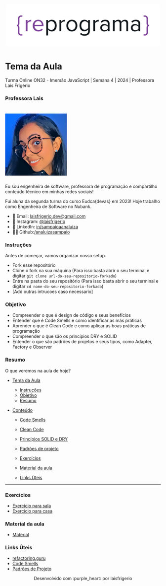 <h1 align="center">
  <img src="assets/reprograma-fundos-claros.png" alt="logo reprograma" width="500">
</h1>

# Tema da Aula

Turma Online ON32 - Imersão JavaScript | Semana 4 | 2024 | Professora Lais Frigério

### Professora Lais

<h1>
  <img src="./assets/lais.png" alt="foto lais" width="200">
</h1>

Eu sou engenheira de software, professora de programação e compartilho conteúdo técnico em minhas redes sociais!

Fui aluna da segunda turma do curso Eudca{devas} em 2023!
Hoje trabalho como Engenheira de Software no Nubank.

- 💌 Email: laisfrigerio.dev@gmail.com
- 📸 Instagram: [@laisfrigerio](https://www.instagram.com/laisfrigerio/)
- 💼 LinkedIn: [in/sampaioaanaluiza](https://www.linkedin.com/in/laisfrigerio/)
- 👩‍💻 Github:[/analuizasampaio](https://github.com/lasifrigerio)

### Instruções

Antes de começar, vamos organizar nosso setup.

- Fork esse repositório
- Clone o fork na sua máquina (Para isso basta abrir o seu terminal e digitar `git clone url-do-seu-repositorio-forkado`)
- Entre na pasta do seu repositório (Para isso basta abrir o seu terminal e digitar `cd nome-do-seu-repositorio-forkado`)
- [Add outras intrucoes caso necessario]

### Objetivo

- Compreender o que é design de código e seus benefícios
- Entender que é Code Smells e como identificar as más práticas
- Aprender o que é Clean Code e como aplicar as boas práticas de programação
- Compreender o que são os princípios DRY e SOLID
- Entender o que são padrões de projetos e seus tipos, como Adapter, Factory e Observer

### Resumo

O que veremos na aula de hoje?

- [Tema da Aula](#tema-da-aula)

  - [Instruções](#instruções)
  - [Objetivo](#objetivo)
  - [Resumo](#resumo)

- [Conteúdo](#conteúdo)

  - [Code Smells](./material/code-smells.md)
  - [Clean Code](./material/clean-code.md)
  - [Princípios SOLID e DRY](./material/solid-dry)
  - [Padrões de projeto](./material/design-patterns)

  - [Exercícios](#exercícios)
  - [Material da aula](#material-da-aula)
  - [Links Úteis](#links-úteis)

---

### Exercícios

- [Exercicio para sala](/exercicios/para-sala/)
- [Exercicio para casa](/exercicios/para-casa/)

### Material da aula

- [Material](/material)

### Links Úteis

- [refactoring.guru](https://refactoring.guru/pt-br/)
- [Code Smells](https://refactoring.guru/pt-br/refactoring/smells)
- [Padrões de Projeto](https://refactoring.guru/pt-br/design-patterns)

<p align="center">
Desenvolvido com :purple_heart: por laisfrigerio
</p>
